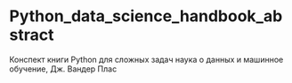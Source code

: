 # Python_data_science_handbook_abstract
Конспект книги Python для сложных задач наука о данных и машинное обучение, Дж. Вандер Плас
